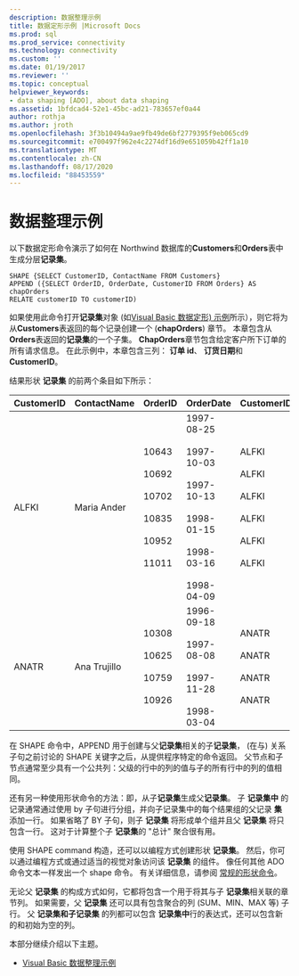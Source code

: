 ```yaml
---
description: 数据整理示例
title: 数据定形示例 |Microsoft Docs
ms.prod: sql
ms.prod_service: connectivity
ms.technology: connectivity
ms.custom: ''
ms.date: 01/19/2017
ms.reviewer: ''
ms.topic: conceptual
helpviewer_keywords:
- data shaping [ADO], about data shaping
ms.assetid: 1bfdcad4-52e1-45bc-ad21-783657ef0a44
author: rothja
ms.author: jroth
ms.openlocfilehash: 3f3b10494a9ae9fb49de6bf2779395f9eb065cd9
ms.sourcegitcommit: e700497f962e4c2274df16d9e651059b42ff1a10
ms.translationtype: MT
ms.contentlocale: zh-CN
ms.lasthandoff: 08/17/2020
ms.locfileid: "88453559"
---
```

# <a name="data-shaping-example"></a>数据整理示例
以下数据定形命令演示了如何在 Northwind 数据库的**Customers**和**Orders**表中生成分层**记录集**。  
  
```  
SHAPE {SELECT CustomerID, ContactName FROM Customers}   
APPEND ({SELECT OrderID, OrderDate, CustomerID FROM Orders} AS chapOrders   
RELATE customerID TO customerID)   
```  
  
 如果使用此命令打开**记录集**对象 (如[Visual Basic 数据定形) 示例](../../../ado/guide/data/visual-basic-example-of-data-shaping.md)所示），则它将为从**Customers**表返回的每个记录创建一个 (**chapOrders**) 章节。 本章包含从**Orders**表返回的**记录集**的一个子集。 **ChapOrders**章节包含给定客户所下订单的所有请求信息。 在此示例中，本章包含三列： **订单 id**、 **订货日期**和 **CustomerID**。  
  
 结果形状 **记录集** 的前两个条目如下所示：  
  
|CustomerID|ContactName|OrderID|OrderDate|CustomerID|  
|----------------|-----------------|-------------|---------------|----------------|  
|ALFKI|Maria Ander|10643<br /><br /> 10692<br /><br /> 10702<br /><br /> 10835<br /><br /> 10952<br /><br /> 11011|1997-08-25<br /><br /> 1997-10-03<br /><br /> 1997-10-13<br /><br /> 1998-01-15<br /><br /> 1998-03-16<br /><br /> 1998-04-09|ALFKI<br /><br /> ALFKI<br /><br /> ALFKI<br /><br /> ALFKI<br /><br /> ALFKI<br /><br /> ALFKI|  
|ANATR|Ana Trujillo|10308<br /><br /> 10625<br /><br /> 10759<br /><br /> 10926|1996-09-18<br /><br /> 1997-08-08<br /><br /> 1997-11-28<br /><br /> 1998-03-04|ANATR<br /><br /> ANATR<br /><br /> ANATR<br /><br /> ANATR|  
  
 在 SHAPE 命令中，APPEND 用于创建与父**记录集**相关的子**记录集**， (在与) 关系子句之前讨论的 SHAPE 关键字之后，从提供程序特定的命令返回。 父节点和子节点通常至少具有一个公共列：父级的行中的列的值与子的所有行中的列的值相同。  
  
 还有另一种使用形状命令的方法：即，从子**记录集**生成父**记录集**。 子 **记录集中** 的记录通常通过使用 by 子句进行分组，并向子记录集中的每个结果组的父记录 **集** 添加一行。 如果省略了 BY 子句，则子 **记录集** 将形成单个组并且父 **记录集** 将只包含一行。 这对于计算整个子 **记录集**的 "总计" 聚合很有用。  
  
 使用 SHAPE command 构造，还可以以编程方式创建形状 **记录集**。 然后，你可以通过编程方式或通过适当的视觉对象访问该 **记录集** 的组件。 像任何其他 ADO 命令文本一样发出一个 shape 命令。 有关详细信息，请参阅 [常规的形状命令](../../../ado/guide/data/shape-commands-in-general.md)。  
  
 无论父 **记录集** 的构成方式如何，它都将包含一个用于将其与子 **记录集**相关联的章节列。 如果需要，父 **记录集** 还可以具有包含聚合的列 (SUM、MIN、MAX 等) 子行。 父 **记录集和子记录集** 的列都可以包含 **记录集中**行的表达式，还可以包含新的和初始为空的列。  
  
 本部分继续介绍以下主题。  
  
-   [Visual Basic 数据整理示例](../../../ado/guide/data/visual-basic-example-of-data-shaping.md)
